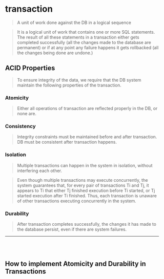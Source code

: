 # transaction

> A unit of work done against the DB in a logical sequence     

> It is a logical unit of work that contains one or more SQL statements. The result of all these statements in a
transaction either gets completed successfully (all the changes made to the database are permanent) or if at any
point any failure happens it gets rollbacked (all the changes being done are undone.)

## ACID Properties

> To ensure integrity of the data, we require that the DB system maintain the following properties of the transaction.

### Atomicity
> Either all operations of transaction are reflected properly in the DB, or none are.

### Consistency 
> Integrity constraints must be maintained before and after transaction.
> DB must be consistent after transaction happens.

### Isolation
> Multiple transactions can happen in the system in isolation, without interfering each other.

> Even though multiple transactions may execute concurrently, the system guarantees that, for every pair of transactions Ti and Tj, it appears to Ti that either Tj finished execution before Ti started, or Tj started execution after Ti finished. Thus, each transaction is unaware of other transactions executing concurrently in the system.

### Durability 
> After transaction completes successfully, the changes it has made to the database persist, even if there are system failures.

<hr/>

<br/>
<br/>

## How to implement Atomicity and Durability in Transactions


